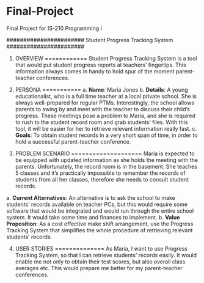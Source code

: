 # Final-Project
Final Project for IS-210 Programming I

#######################
Student Progress Tracking System
#######################


1. OVERVIEW
============
Student Progress Tracking System is a tool that would put student progress reports at teachers’ fingertips. This information always comes in handy to hold spur of the moment parent-teacher conferences.

2. PERSONA
===========
a. **Name**: Maria Jones
b. **Details**: A young educationalist, who is a full time teacher at a local private school. She is always well-prepared for regular PTMs. Interestingly, the school allows parents to swing by and meet with the teacher to discuss their child’s progress. These meetings pose a problem to Maria, and she is required to rush to the student record room and grab students’ files. With this tool, it will be easier for her to retrieve relevant information really fast.
c.  **Goals**: To obtain student records in a very short span of time, in order to hold a successful parent-teacher conference.

3. PROBLEM SCENARIO
====================
Maria is expected to be equipped with updated information as she holds the meeting with the parents. Unfortunately, the record room is in the basement. She teaches 5 classes and it’s practically impossible to remember the records of students from all her classes, therefore she needs to consult student records.
 
a. **Current Alternatives**: An alternative is to ask the school to make students’ records available on teacher PCs, but this would require some software that would be integrated and would run through the entire school system. It would take some time and finances to implement.
b. **Value Proposition**: As a cost effective make shift arrangement, use the Progress Tracking System that simplifies the whole procedure of retrieving relevant students’ records. 

4. USER STORIES
==============
As Maria, I want to use Progress Tracking System, so that I can retrieve students’ records easily. It would enable me not only to obtain their test scores, but also overall class averages etc. This would prepare me better for my parent-teacher conferences.


